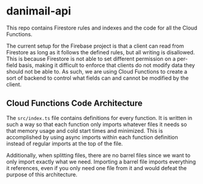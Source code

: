 # danimail-api

This repo contains Firestore rules and indexes and the code for all the Cloud Functions.

The current setup for the Firebase project is that a client can read from Firestore as long as
it follows the defined rules, but all writing is disallowed. This is because Firestore is not
able to set different permission on a per-field basis, making it difficult to enforce that clients
do not modify data they should not be able to. As such, we are using Cloud Functions to create a
sort of backend to control what fields can and cannot be modified by the client.

## Cloud Functions Code Architecture

The `src/index.ts` file contains definitions for every function. It is written in such a way so
that each function only imports whatever files it needs so that memory usage and cold start times
and minimized. This is accomplished by using async imports within each function definition instead
of regular imports at the top of the file.

Additionally, when splitting files, there are no barrel files since we want to only import exactly
what we need. Importing a barrel file imports everything it references, even if you only need one
file from it and would defeat the purpose of this architecture.